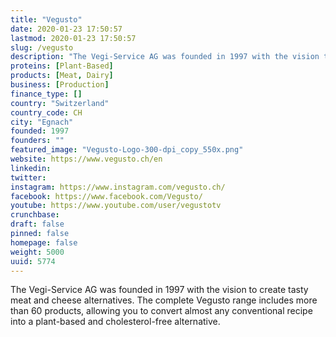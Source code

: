 ```yaml
---
title: "Vegusto"
date: 2020-01-23 17:50:57
lastmod: 2020-01-23 17:50:57
slug: /vegusto
description: "The Vegi-Service AG was founded in 1997 with the vision to create tasty meat and cheese alternatives. The complete Vegusto range includes more than 60 products, allowing you to convert almost any conventional recipe into a plant-based and cholesterol-free alternative."
proteins: [Plant-Based]
products: [Meat, Dairy]
business: [Production]
finance_type: []
country: "Switzerland"
country_code: CH
city: "Egnach"
founded: 1997
founders: ""
featured_image: "Vegusto-Logo-300-dpi_copy_550x.png"
website: https://www.vegusto.ch/en
linkedin: 
twitter: 
instagram: https://www.instagram.com/vegusto.ch/
facebook: https://www.facebook.com/Vegusto/
youtube: https://www.youtube.com/user/vegustotv
crunchbase: 
draft: false
pinned: false
homepage: false
weight: 5000
uuid: 5774
---
```

The Vegi-Service AG was founded in 1997 with the vision to create tasty meat and cheese alternatives. The complete Vegusto range includes more than 60 products, allowing you to convert almost any conventional recipe into a plant-based and cholesterol-free alternative.
